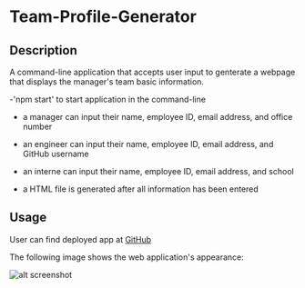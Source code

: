 # Team-Profile-Generator

## Description

A command-line application that accepts user input to genterate a webpage that displays the manager's team basic information.

-'npm start' to start application in the command-line

- a manager can input their name, employee ID, email address, and office number 

- an engineer can input their name, employee ID, email address, and GitHub username

- an interne can input their name, employee ID, email address, and school

- a HTML file is generated after all information has been entered

## Usage

User can find deployed app at [GitHub]()

The following image shows the web application's appearance:

   ![alt screenshot]()